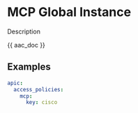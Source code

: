 # MCP Global Instance

Description

{{ aac_doc }}
## Examples

```yaml
apic:
  access_policies:
    mcp:
      key: cisco
```
